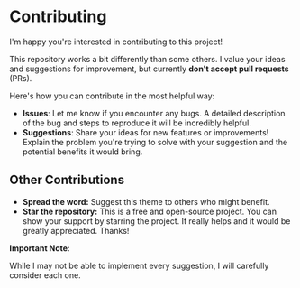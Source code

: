 # Contributing

I'm happy you're interested in contributing to this project!

This repository works a bit differently than some others. I value your ideas and suggestions for improvement, but  currently **don't accept pull requests** (PRs).

Here's how you can contribute in the most helpful way:

- **Issues**: Let me know if you encounter any bugs. A detailed description of the bug and steps to reproduce it will be incredibly helpful.
- **Suggestions**: Share your ideas for new features or improvements! Explain the problem you're trying to solve with your suggestion and the potential benefits it would bring.

## Other Contributions
* **Spread the word:** Suggest this theme to others who might benefit.
* **Star the repository:** This is a free and open-source project. You can show your support by starring the project. It really helps and it would be greatly appreciated. Thanks!

**Important Note**:

While I may not be able to implement every suggestion, I will carefully consider each one.
